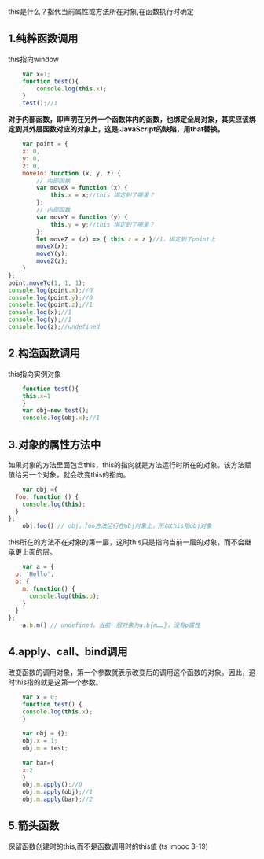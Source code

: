 this是什么？指代当前属性或方法所在对象,在函数执行时确定

## 1.纯粹函数调用
this指向window
```javascript
	var x=1;
	function test(){
	    console.log(this.x);
	}
	test();//1
```	
**对于内部函数，即声明在另外一个函数体内的函数，也绑定全局对象，其实应该绑定到其外层函数对应的对象上，这是 JavaScript的缺陷，用that替换。**
```javascript
	var point = {
    x: 0,
    y: 0,
    z: 0,
    moveTo: function (x, y, z) {
        // 内部函数
        var moveX = function (x) {
            this.x = x;//this 绑定到了哪里？
        };
        // 内部函数
        var moveY = function (y) {
            this.y = y;//this 绑定到了哪里？
        };
        let moveZ = (z) => { this.z = z }//1，绑定到了point上
        moveX(x);
        moveY(y);
        moveZ(z);
    }
};
point.moveTo(1, 1, 1);
console.log(point.x);//0
console.log(point.y);//0
console.log(point.z);//1
console.log(x);//1
console.log(y);//1
console.log(z);//undefined
```	
## 2.构造函数调用
this指向实例对象
```javascript
	function test(){
	this.x=1
	}
	var obj=new test();
	console.log(obj.x);//1
```	
## 3.对象的属性方法中
如果对象的方法里面包含this，this的指向就是方法运行时所在的对象。该方法赋值给另一个对象，就会改变this的指向。
```javascript
	var obj ={
  foo: function () {
    console.log(this);
  }
};
	obj.foo() // obj，foo方法运行在obj对象上，所以this指obj对象
```	
this所在的方法不在对象的第一层，这时this只是指向当前一层的对象，而不会继承更上面的层。
```javascript
	var a = {
  p: 'Hello',
  b: {
    m: function() {
      console.log(this.p);
    }
  }
};
	a.b.m() // undefined，当前一层对象为a.b{m……}，没有p属性
```	
	
## 4.apply、call、bind调用
改变函数的调用对象，第一个参数就表示改变后的调用这个函数的对象。因此，这时this指的就是这第一个参数。
```javascript
	var x = 0;
	function test() {
	console.log(this.x);
	}
	
	var obj = {};
	obj.x = 1;
	obj.m = test;
	
	var bar={
	x:2
	}
	obj.m.apply();//0
	obj.m.apply(obj);//1
	obj.m.apply(bar);//2
```	
## 5.箭头函数
保留函数创建时的this,而不是函数调用时的this值 (ts imooc 3-19)
